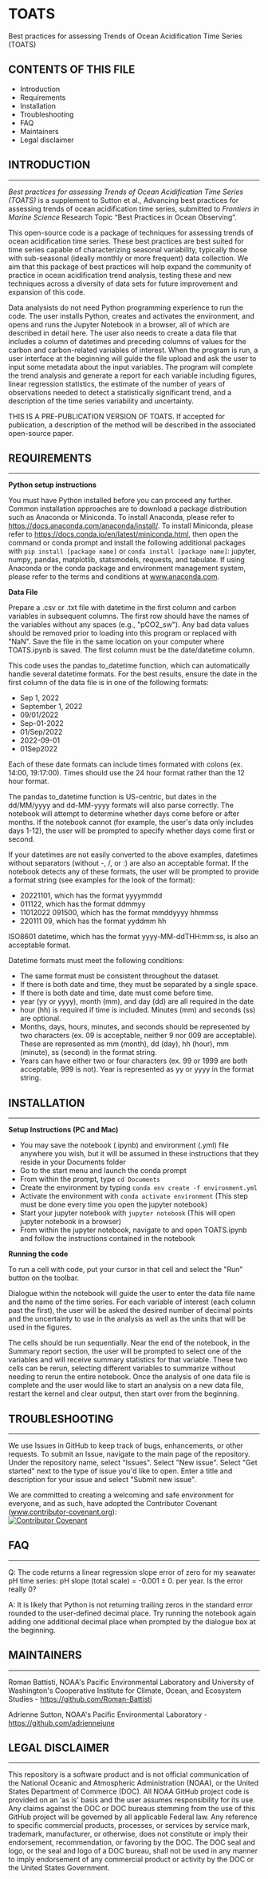 # TOATS
Best practices for assessing Trends of Ocean Acidification Time Series (TOATS)

CONTENTS OF THIS FILE
--------------------

 * Introduction
 * Requirements
 * Installation
 * Troubleshooting
 * FAQ
 * Maintainers
 * Legal disclaimer
 
INTRODUCTION
------------
***

*Best practices for assessing Trends of Ocean Acidification Time Series (TOATS)* is a supplement to Sutton et al., Advancing best practices for assessing trends of ocean acidification time series, submitted to _Frontiers in Marine Science_ Research Topic “Best Practices in Ocean Observing”.

This open-source code is a package of techniques for assessing trends of ocean acidification time series.  These best practices are best suited for time series capable of characterizing seasonal variability, typically those with sub-seasonal (ideally monthly or more frequent) data collection.  We aim that this package of best practices will help expand the community of practice in ocean acidification trend analysis, testing these and new techniques across a diversity of data sets for future improvement and expansion of this code.  

Data analysists do not need Python programming experience to run the code. The user installs Python, creates and activates the environment, and opens and runs the Jupyter Notebook in a browser, all of which are described in detail here. The user also needs to create a data file that includes a column of datetimes and preceding columns of values for the carbon and carbon-related variables of interest. When the program is run, a user interface at the beginning will guide the file upload and ask the user to input some metadata about the input variables. The program will complete the trend analysis and generate a report for each variable including figures, linear regression statistics, the estimate of the number of years of observations needed to detect a statistically significant trend, and a description of the time series variability and uncertainty. 

THIS IS A PRE-PUBLICATION VERSION OF TOATS. If accepted for publication, a description of the method will be described in the associated open-source paper.

REQUIREMENTS
------------
***

**Python setup instructions**

You must have Python installed before you can proceed any further. Common installation approaches are to download a package distribution such as Anaconda or Miniconda. To install Anaconda, please refer to https://docs.anaconda.com/anaconda/install/. To install Miniconda, please refer to https://docs.conda.io/en/latest/miniconda.html, then open the command or conda prompt and install the following additional packages with `pip install [package name]` or `conda install [package name]`: jupyter, numpy, pandas, matplotlib, statsmodels, requests, and tabulate. If using Anaconda or the conda package and environment management system, please refer to the terms and conditions at www.anaconda.com.

**Data File**

Prepare a .csv or .txt file with datetime in the first column and carbon variables in subsequent columns. The first row should have the names of the variables without any spaces (e.g., "pCO2_sw"). Any bad data values should be removed prior to loading into this program or replaced with "NaN". Save the file in the same location on your computer where TOATS.ipynb is saved. The first column must be the date/datetime column.

This code uses the pandas to_datetime function, which can automatically handle several datetime formats.  For the best results, ensure the date in the first column of the data file is in one of the following formats:
* Sep 1, 2022 
* September 1, 2022
* 09/01/2022
* Sep-01-2022
* 01/Sep/2022
* 2022-09-01
* 01Sep2022

Each of these date formats can include times formated with colons (ex. 14:00, 19:17:00). Times should use the 24 hour format rather than the 12 hour format.

The pandas to_datetime function is US-centric, but dates in the dd/MM/yyyy and dd-MM-yyyy formats will also parse correctly. The notebook will attempt to determine whether days come before or after months. If the notebook cannot (for example, the user's data only includes days 1-12), the user will be prompted to specify whether days come first or second.

If your datetimes are not easily converted to the above examples, datetimes without separators (without -, /, or :) are also an acceptable format. If the notebook detects any of these formats, the user will be prompted to provide a format string (see examples for the look of the format):
* 20221101, which has the format yyyymmdd 
* 011122, which has the format ddmmyy
* 11012022 091500, which has the format mmddyyyy hhmmss
* 220111 09, which has the format yyddmm hh

ISO8601 datetime, which has the format yyyy-MM-ddTHH:mm:ss, is also an acceptable format.

Datetime formats must meet the following conditions:
* The same format must be consistent throughout the dataset.
* If there is both date and time, they must be separated by a single space.
* If there is both date and time, date must come before time.
* year (yy or yyyy), month (mm), and day (dd) are all required in the date
* hour (hh) is required if time is included. Minutes (mm) and seconds (ss) are optional.
* Months, days, hours, minutes, and seconds should be represented by two characters (ex. 09 is acceptable, neither 9 nor 009 are acceptable). These are represented as mm (month), dd (day), hh (hour), mm (minute), ss (second) in the format string.
* Years can have either two or four characters (ex. 99 or 1999 are both acceptable, 999 is not). Year is represented as yy or yyyy in the format string. 

INSTALLATION
------------
***

**Setup Instructions (PC and Mac)**
* You may save the notebook (.ipynb) and environment (.yml) file anywhere you wish, but it will be assumed in these instructions that they reside in your Documents folder
* Go to the start menu and launch the conda prompt
* From within the prompt, type `cd Documents` 
* Create the environment by typing `conda env create -f environment.yml`
* Activate the environment with `conda activate environment` (This step must be done every time you open the jupyter notebook)
* Start your jupyter notebook with `jupyter notebook` (This will open jupyter notebook in a browser)
* From within the jupyter notebook, navigate to and open TOATS.ipynb and follow the instructions contained in the notebook

**Running the code**

To run a cell with code, put your cursor in that cell and select the "Run" button on the toolbar.

Dialogue within the notebook will guide the user to enter the data file name and the name of the time series. For each variable of interest (each column past the first), the user will be asked the desired number of decimal points and the uncertainty to use in the analysis as well as the units that will be used in the figures.

The cells should be run sequentially. Near the end of the notebook, in the Summary report section, the user will be prompted to select one of the variables and will receive summary statistics for that variable. These two cells can be rerun, selecting different variables to summarize without needing to rerun the entire notebook. Once the analysis of one data file is complete and the user would like to start an analysis on a new data file, restart the kernel and clear output, then start over from the beginning. 

TROUBLESHOOTING
------------
***

We use Issues in GitHub to keep track of bugs, enhancements, or other requests. To submit an Issue, navigate to the main page of the repository. Under the repository name, select "Issues". Select "New issue". Select "Get started" next to the type of issue you'd like to open. Enter a title and description for your issue and select "Submit new issue".

We are committed to creating a welcoming and safe environment for everyone, and as such, have adopted the Contributor Covenant (www.contributor-covenant.org):  
[![Contributor Covenant](https://img.shields.io/badge/Contributor%20Covenant-2.1-4baaaa.svg)](code_of_conduct.md) 

FAQ
------------
***

Q: The code returns a linear regression slope error of zero for my seawater pH time series: pH slope (total scale) = -0.001 ± 0. per year.  Is the error really 0?

A: It is likely that Python is not returning trailing zeros in the standard error rounded to the user-defined decimal place. Try running the notebook again adding one additional decimal place when prompted by the dialogue box at the beginning.

MAINTAINERS
------------
***

Roman Battisti, NOAA's Pacific Environmental Laboratory and University of Washington's Cooperative Institute for Climate, Ocean, and Ecosystem Studies - https://github.com/Roman-Battisti

Adrienne Sutton, NOAA's Pacific Environmental Laboratory - https://github.com/adriennejune

LEGAL DISCLAIMER
-----------------------
***

This repository is a software product and is not official communication of the National Oceanic and Atmospheric Administration (NOAA), or the United States Department of Commerce (DOC). All NOAA GitHub project code is provided on an 'as is' basis and the user assumes responsibility for its use. Any claims against the DOC or DOC bureaus stemming from the use of this GitHub project will be governed by all applicable Federal law. Any reference to specific commercial products, processes, or services by service mark, trademark, manufacturer, or otherwise, does not constitute or imply their endorsement, recommendation, or favoring by the DOC. The DOC seal and logo, or the seal and logo of a DOC bureau, shall not be used in any manner to imply endorsement of any commercial product or activity by the DOC or the United States Government.
